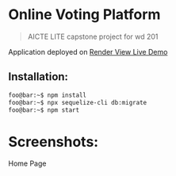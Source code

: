 # Online Voting Platform

> AICTE LITE capstone project for wd 201

Application deployed on [Render View Live Demo](https://my-voting-app.onrender.com)

## Installation:

```zsh
foo@bar:~$ npm install
foo@bar:~$ npx sequelize-cli db:migrate
foo@bar:~$ npm start
```

# Screenshots:

Home Page
